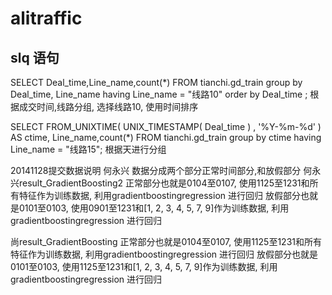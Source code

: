 # alitraffic





## slq 语句

SELECT Deal_time,Line_name,count(*) FROM tianchi.gd_train group by Deal_time, Line_name having Line_name = "线路10" order by Deal_time ;
根据成交时间,线路分组, 选择线路10, 使用时间排序

SELECT FROM_UNIXTIME( UNIX_TIMESTAMP( Deal_time ) , '%Y-%m-%d' ) AS ctime, Line_name,count(*) FROM tianchi.gd_train group by ctime having Line_name = "线路15";
根据天进行分组

20141128提交数据说明
何永兴
数据分成两个部分正常时间部分,和放假部分
何永兴result_GradientBoosting2
正常部分也就是0104至0107, 使用1125至1231和所有特征作为训练数据, 利用gradientboostingregression 进行回归
放假部分也就是0101至0103, 使用0901至1231和[1, 2, 3, 4, 5, 7, 9]作为训练数据, 利用gradientboostingregression 进行回归

尚result_GradientBoosting
正常部分也就是0104至0107, 使用1125至1231和所有特征作为训练数据, 利用gradientboostingregression 进行回归
放假部分也就是0101至0103, 使用1125至1231和[1, 2, 3, 4, 5, 7, 9]作为训练数据, 利用gradientboostingregression 进行回归

